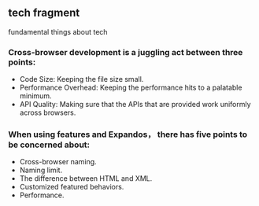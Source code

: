 ## tech fragment

fundamental things about tech 


### Cross-browser development is a juggling act between three points:

+ Code Size: Keeping the file size small.
+ Performance Overhead: Keeping the performance hits to a palatable minimum.
+ API Quality: Making sure that the APIs that are provided work uniformly across browsers.


### When using features and Expandos， there has five points to be concerned about:

+ Cross-browser naming.
+ Naming limit.
+ The difference between HTML and XML.
+ Customized featured behaviors.
+ Performance.



